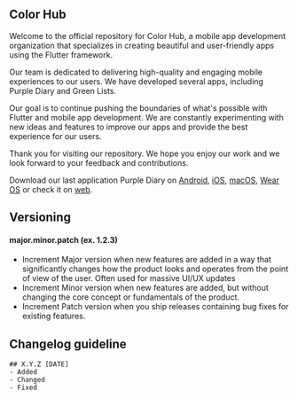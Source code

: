 ## Color Hub

Welcome to the official repository for Color Hub, a mobile app development organization that specializes in creating beautiful and user-friendly apps using the Flutter framework.

Our team is dedicated to delivering high-quality and engaging mobile experiences to our users. We have developed several apps, including Purple Diary and Green Lists.

Our goal is to continue pushing the boundaries of what's possible with Flutter and mobile app development. We are constantly experimenting with new ideas and features to improve our apps and provide the best experience for our users.

Thank you for visiting our repository. We hope you enjoy our work and we look forward to your feedback and contributions.

Download our last application Purple Diary on [Android](https://play.google.com/store/apps/details?id=orange.id.orangediary), [iOS](https://apps.apple.com/us/app/purple-diary/id1591910683), [macOS](https://apps.apple.com/us/app/purple-diary/id1591910683), [Wear OS](https://play.google.com/store/apps/details?id=orange.id.orangediary) or check it on [web](http://diary.colorhub.online/).

## Versioning

#### major.minor.patch (ex. 1.2.3)

- Increment Major version when new features are added in a way that significantly changes how the product looks and operates from the point of view of the user. Often used for massive UI/UX updates
- Increment Minor version when new features are added, but without changing the core concept or fundamentals of the product.
- Increment Patch version when you ship releases containing bug fixes for existing features.

## Changelog guideline

    ## X.Y.Z [DATE]
    - Added
    - Changed
    - Fixed

